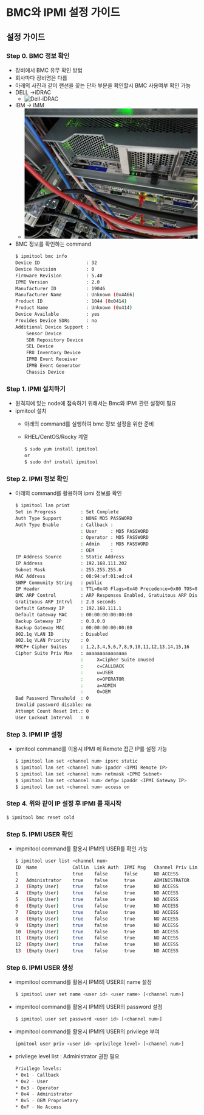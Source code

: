 # BMC와 IPMI 설정 가이드

## 설정 가이드
### Step 0. BMC 정보 확인
* 장비에서 BMC 유무 확인 방법
 * 회사마다 장비명은 다름
 * 아래의 사진과 같이 랜선을 꽂는 단자 부분을 확인할시 BMC 사용여부 확인 가능
 * DELL →iDRAC  
   * ![Dell-iDRAC](figures/Dell-iDRAC.png)
 * IBM → IMM 
   * ![IBM-IMM](figures/IBM-IMM.jpg)
* BMC 정보를 확인하는 command
  ```bash
  $ ipmitool bmc info
  Device ID                 : 32
  Device Revision           : 0
  Firmware Revision         : 5.40
  IPMI Version              : 2.0
  Manufacturer ID           : 19046
  Manufacturer Name         : Unknown (0x4A66)
  Product ID                : 1044 (0x0414)
  Product Name              : Unknown (0x414)
  Device Available          : yes
  Provides Device SDRs      : no
  Additional Device Support :
      Sensor Device
      SDR Repository Device
      SEL Device
      FRU Inventory Device
      IPMB Event Receiver
      IPMB Event Generator
      Chassis Device
  ```

### Step 1. IPMI 설치하기 
* 원격지에 있는 node에 접속하기 위해서는 Bmc와 IPMI 관련 설정이 필요
* ipmitool 설치 
    * 아래의 command를 실행하여 bmc 정보 설정을 위한 준비 
    
    * RHEL/CentOS/Rocky 계열
        ```bash
        $ sudo yum install ipmitool
        or
        $ sudo dnf install ipmitool
        ```

### Step 2. IPMI 정보 확인
* 아래의 command를 활용하여 ipmi 정보를 확인
  ```bash
  $ ipmitool lan print
  Set in Progress         : Set Complete
  Auth Type Support       : NONE MD5 PASSWORD 
  Auth Type Enable        : Callback : 
                          : User     : MD5 PASSWORD 
                          : Operator : MD5 PASSWORD 
                          : Admin    : MD5 PASSWORD 
                          : OEM      : 
  IP Address Source       : Static Address
  IP Address              : 192.168.111.202
  Subnet Mask             : 255.255.255.0
  MAC Address             : 08:94:ef:01:ed:c4
  SNMP Community String   : public
  IP Header               : TTL=0x40 Flags=0x40 Precedence=0x00 TOS=0x10
  BMC ARP Control         : ARP Responses Enabled, Gratuitous ARP Disabled
  Gratituous ARP Intrvl   : 2.0 seconds
  Default Gateway IP      : 192.168.111.1
  Default Gateway MAC     : 00:00:00:00:00:00
  Backup Gateway IP       : 0.0.0.0
  Backup Gateway MAC      : 00:00:00:00:00:00
  802.1q VLAN ID          : Disabled
  802.1q VLAN Priority    : 0
  RMCP+ Cipher Suites     : 1,2,3,4,5,6,7,8,9,10,11,12,13,14,15,16
  Cipher Suite Priv Max   : aaaaaaaaaaaaaaa
                          :     X=Cipher Suite Unused
                          :     c=CALLBACK
                          :     u=USER
                          :     o=OPERATOR
                          :     a=ADMIN
                          :     O=OEM
  Bad Password Threshold  : 0
  Invalid password disable: no
  Attempt Count Reset Int.: 0     
  User Lockout Interval   : 0

  ```

### Step 3. IPMI IP 설정
- ipmitool command를 이용시 IPMI 에 Remote 접근 IP를 설정 가능
    
  ```bash
  $ ipmitool lan set <channel num> ipsrc static
  $ ipmitool lan set <channel num> ipaddr <IPMI Remote IP>
  $ ipmitool lan set <channel num> netmask <IPMI Subnet>
  $ ipmitool lan set <channel num> defgw ipaddr <IPMI Gateway IP>
  $ ipmitool lan set <channel num> access on
  ```
### Step 4. 위와 같이 IP 설정 후 IPMI 를 재시작 

  ```bash
  $ ipmitool bmc reset cold
  ```

### Step 5. IPMI USER 확인
- impmitool command를 활용시 IPMI의 USER를 확인 가능
        
  ```bash
  $ ipmitool user list <channel num>
  ID  Name             Callin  Link Auth  IPMI Msg   Channel Priv Limit
  1                    true    false      false      NO ACCESS
  2   Administrator    true    false      true       ADMINISTRATOR
  3   (Empty User)     true    false      true       NO ACCESS
  4   (Empty User)     true    false      true       NO ACCESS
  5   (Empty User)     true    false      true       NO ACCESS
  6   (Empty User)     true    false      true       NO ACCESS
  7   (Empty User)     true    false      true       NO ACCESS
  8   (Empty User)     true    false      true       NO ACCESS
  9   (Empty User)     true    false      true       NO ACCESS
  10  (Empty User)     true    false      true       NO ACCESS
  11  (Empty User)     true    false      true       NO ACCESS
  12  (Empty User)     true    false      true       NO ACCESS
  13  (Empty User)     true    false      true       NO ACCESS
  ```
### Step 6. IPMI USER 생성
- impmitool command를 활용시 IPMI의 USER의 name 설정
  ```bash
  $ ipmitool user set name <user id> <user name> [<channel num>] 
  ```
- impmitool command를 활용시 IPMI의 USER의 password 설정
  ```bash
  $ ipmitool user set password <user id> [<channel num>] 
  ```
- impmitool command를 활용시 IPMI의 USER의 privilege 부여
  ```bash
  ipmitool user priv <user id> <privilege level> [<channel num>] 
  ```
- privilege level list : Administrator 권한 필요
  ```bash
  Privilege levels:
  * 0x1 - Callback
  * 0x2 - User
  * 0x3 - Operator
  * 0x4 - Administrator
  * 0x5 - OEM Proprietary
  * 0xF - No Access
  ```


